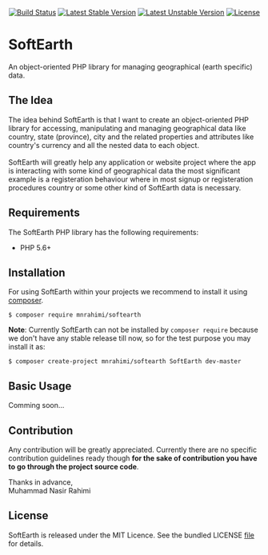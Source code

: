 <p align="center">
<a href="https://travis-ci.org/mnrahimi/softearth"><img src="https://travis-ci.org/mnrahimi/softearth.svg?branch=master" alt="Build Status"></a>
<a href="https://packagist.org/packages/mnrahimi/softearth"><img src="https://poser.pugx.org/mnrahimi/softearth/v/stable" alt="Latest Stable Version"></a>
<a href="https://packagist.org/packages/mnrahimi/softearth"><img src="https://poser.pugx.org/mnrahimi/softearth/v/unstable" alt="Latest Unstable Version"></a>
<a href="https://packagist.org/packages/mnrahimi/softearth"><img src="https://poser.pugx.org/mnrahimi/softearth/license" alt="License"></a>
</p>

# SoftEarth

An object-oriented PHP library for managing geographical (earth specific) data.

## The Idea

The idea behind SoftEarth is that I want to create an object-oriented PHP library for accessing, manipulating and managing geographical data like country, state (province), city and the related properties and attributes like country's currency and all the nested data to each object.<br><br>
SoftEarth will greatly help any application or website project where the app is interacting with some kind of geographical data the most significant example is a registeration behaviour where in most signup or registeration procedures country or some other kind of SoftEarth data is necessary.

## Requirements

The SoftEarth PHP library has the following requirements:

* PHP 5.6+

## Installation

For using SoftEarth within your projects we recommend to install it using [composer](https://getcomposer.org/).

```
$ composer require mnrahimi/softearth
```

**Note**: Currently SoftEarth can not be installed by `composer require` because we don't have any stable release till now, so for the test purpose you may install it as:

```
$ composer create-project mnrahimi/softearth SoftEarth dev-master
```

## Basic Usage

Comming soon...

## Contribution

Any contribution will be greatly appreciated. Currently there are no specific contribution guidelines ready though **for the sake of contribution you have to go through the project source code**.

Thanks in advance,<br>
Muhammad Nasir Rahimi

## License

SoftEarth is released under the MIT Licence. See the bundled LICENSE [file](https://github.com/mnrahimi/softearth/blob/master/LICENSE) for details.
